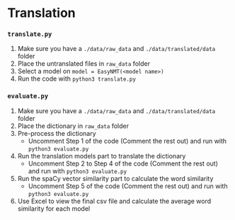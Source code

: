 # Translation

### `translate.py`

1.  Make sure you have a `./data/raw_data` and `./data/translated/data` folder
2.  Place the untranslated files in `raw_data` folder
3.  Select a model on `model = EasyNMT(<model name>)`
4.  Run the code with `python3 translate.py`



### `evaluate.py`

1.  Make sure you have a `./data/raw_data` and `./data/translated/data` folder
2.  Place the dictionary in `raw_data` folder
3.  Pre-process the dictionary
    -   Uncomment Step 1 of the code (Comment the rest out) and run with `python3 evaluate.py`
4.  Run the translation models part to translate the dictionary
    -   Uncomment Step 2 to Step 4 of the code (Comment the rest out) and run with `python3 evaluate.py`
5.  Run the spaCy vector similarity part to calculate the word similarity
    -   Uncomment Step 5 of the code (Comment the rest out) and run with `python3 evaluate.py` 
6.  Use Excel to view the final csv file and calculate the average word similarity for each model 